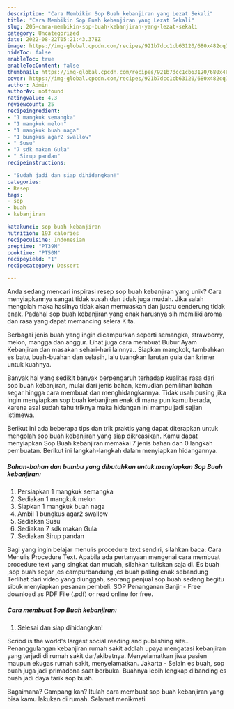 ```yaml
---
description: "Cara Membikin Sop Buah kebanjiran yang Lezat Sekali"
title: "Cara Membikin Sop Buah kebanjiran yang Lezat Sekali"
slug: 205-cara-membikin-sop-buah-kebanjiran-yang-lezat-sekali
category: Uncategorized
date: 2022-08-22T05:21:43.378Z
image: https://img-global.cpcdn.com/recipes/921b7dcc1cb63120/680x482cq70/sop-buah-kebanjiran-foto-resep-utama.jpg
hideToc: false
enableToc: true
enableTocContent: false
thumbnail: https://img-global.cpcdn.com/recipes/921b7dcc1cb63120/680x482cq70/sop-buah-kebanjiran-foto-resep-utama.jpg
cover: https://img-global.cpcdn.com/recipes/921b7dcc1cb63120/680x482cq70/sop-buah-kebanjiran-foto-resep-utama.jpg
author: Admin
authorAv: notfound
ratingvalue: 4.3
reviewcount: 25
recipeingredient:
- "1 mangkuk semangka"
- "1 mangkuk melon"
- "1 mangkuk buah naga"
- "1 bungkus agar2 swallow"
- " Susu"
- "7 sdk makan Gula"
- " Sirup pandan"
recipeinstructions:

- "Sudah jadi dan siap dihidangkan!"
categories:
- Resep
tags:
- sop
- buah
- kebanjiran

katakunci: sop buah kebanjiran 
nutrition: 193 calories
recipecuisine: Indonesian
preptime: "PT39M"
cooktime: "PT50M"
recipeyield: "1"
recipecategory: Dessert

---
```





Anda sedang mencari inspirasi resep sop buah kebanjiran yang unik? Cara menyiapkannya sangat tidak susah dan tidak juga mudah. Jika salah mengolah maka hasilnya tidak akan memuaskan dan justru cenderung tidak enak. Padahal sop buah kebanjiran yang enak harusnya sih memiliki aroma dan rasa yang dapat memancing selera Kita.





Berbagai jenis buah yang ingin dicampurkan seperti semangka, strawberry, melon, mangga dan anggur. Lihat juga cara membuat Bubur Ayam Kebanjiran dan masakan sehari-hari lainnya.. Siapkan mangkok, tambahkan es batu, buah-buahan dan selasih, lalu tuangkan larutan gula dan krimer untuk kuahnya.

Banyak hal yang sedikit banyak berpengaruh terhadap kualitas rasa dari sop buah kebanjiran, mulai dari jenis bahan, kemudian pemilihan bahan segar hingga cara membuat dan menghidangkannya. Tidak usah pusing jika ingin menyiapkan sop buah kebanjiran enak di mana pun kamu berada, karena asal sudah tahu triknya maka hidangan ini mampu jadi sajian istimewa.






Berikut ini ada beberapa tips dan trik praktis yang dapat diterapkan untuk mengolah sop buah kebanjiran yang siap dikreasikan. Kamu dapat menyiapkan Sop Buah kebanjiran memakai 7 jenis bahan dan 0 langkah pembuatan. Berikut ini langkah-langkah dalam menyiapkan hidangannya.

<!--inarticleads1-->

##### Bahan-bahan dan bumbu yang dibutuhkan untuk menyiapkan Sop Buah kebanjiran:

1. Persiapkan 1 mangkuk semangka
1. Sediakan 1 mangkuk melon
1. Siapkan 1 mangkuk buah naga
1. Ambil 1 bungkus agar2 swallow
1. Sediakan  Susu
1. Sediakan 7 sdk makan Gula
1. Sediakan  Sirup pandan


Bagi yang ingin belajar menulis procedure text sendiri, silahkan baca: Cara Menulis Procedure Text. Apabila ada pertanyaan mengenai cara membuat procedure text yang singkat dan mudah, silahkan tuliskan saja di. Es buah ,sop buah segar ,es campurbandung ,es buah paling enak sebandung Terlihat dari video yang diunggah, seorang penjual sop buah sedang begitu sibuk menyiapkan pesanan pembeli. SOP Penanganan Banjir - Free download as PDF File (.pdf) or read online for free. 

<!--inarticleads2-->

##### Cara membuat Sop Buah kebanjiran:


1. Selesai dan siap dihidangkan!

Scribd is the world&#39;s largest social reading and publishing site.. Penanggulangan kebanjiran rumah sakit addlah upaya mengatasi kebanjiran yang terjadi di rumah sakit dar/akibatnya. Menyelamatkan jiwa pasien maupun ekugas rumah sakit, menyelamatkan. Jakarta - Selain es buah, sop buah juga jadi primadona saat berbuka. Buahnya lebih lengkap dibanding es buah jadi daya tarik sop buah. 

Bagaimana? Gampang kan? Itulah cara membuat sop buah kebanjiran yang bisa kamu lakukan di rumah. Selamat menikmati
